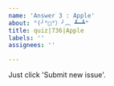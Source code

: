 ```yaml
---
name: 'Answer 3 : Apple'
about: "(╯°□°）╯︵ ┻━┻"
title: quiz|736|Apple
labels: ''
assignees: ''

---
```


Just click 'Submit new issue'.
